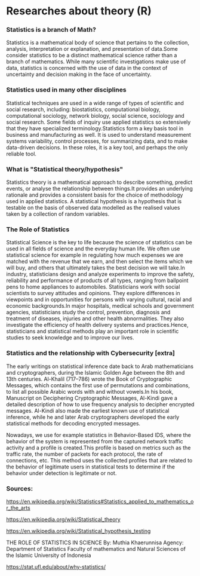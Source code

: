 # Researches about theory (R)

### Statistics is a branch of Math?
Statistics is a mathematical body of science that pertains to the collection, analysis, interpretation or explanation, and presentation of data.Some consider statistics to be a distinct mathematical science rather than a branch of mathematics. While many scientific investigations make use of data, statistics is concerned with the use of data in the context of uncertainty and decision making in the face of uncertainty.

### Statistics used in many other disciplines
Statistical techniques are used in a wide range of types of scientific and social research, including: biostatistics, computational biology, computational sociology, network biology, social science, sociology and social research. Some fields of inquiry use applied statistics so extensively that they have specialized terminology.Statistics form a key basis tool in business and manufacturing as well. It is used to understand measurement systems variability, control processes, for summarizing data, and to make data-driven decisions. In these roles, it is a key tool, and perhaps the only reliable tool.

### What is "Statistical theory/hypothesis"
Statistics theory is a mathematical approach to describe something, predict events, or analyse the relationship between things.It provides an underlying rationale and provides a consistent basis for the choice of methodology used in applied statistics. A statistical hypothesis is a hypothesis that is testable on the basis of observed data modelled as the realised values taken by a collection of random variables.

### The Role of Statistics
Statistical Science is the key to life because the science of statistics can be used in all fields of science and the everyday human life. We often use statistical science for example in regulating how much expenses we are matched with the revenue that we earn, and then select the items which we will buy, and others that ultimately takes the best decision we will take.In industry, statisticians design and analyze experiments to improve the safety, reliability and performance of products of all types, ranging from ballpoint pens to home appliances to automobiles. Statisticians work with social scientists to survey attitudes and opinions. They explore differences in viewpoints and in opportunities for persons with varying cultural, racial and economic backgrounds.In major hospitals, medical schools and government agencies, statisticians study the control, prevention, diagnosis and treatment of diseases, injuries and other health abnormalities. They also investigate the efficiency of health delivery systems and practices.Hence, statisticians and statistical methods play an important role in scientific studies to seek knowledge and to improve our lives.

### Statistics and the relationship with Cybersecurity [extra]
The early writings on statistical inference date back to Arab mathematicians and cryptographers, during the Islamic Golden Age between the 8th and 13th centuries. Al-Khalil (717–786) wrote the Book of Cryptographic Messages, which contains the first use of permutations and combinations, to list all possible Arabic words with and without vowels.In his book, Manuscript on Deciphering Cryptographic Messages, Al-Kindi gave a detailed description of how to use frequency analysis to decipher encrypted messages. Al-Kindi also made the earliest known use of statistical inference, while he and later Arab cryptographers developed the early statistical methods for decoding encrypted messages.

Nowadays, we use for example statistics in Behavior-Based IDS, where the behavior of the system is represented from the captured network traffic activity and a profile is created.This profile is based on metrics such as the traffic rate, the number of packets for each protocol, the rate of connections, etc. This method uses the collected profiles that are related to the behavior of legitimate users in statistical tests to determine if the behavior under detection is legitimate or not.



### Sources:
https://en.wikipedia.org/wiki/Statistics#Statistics_applied_to_mathematics_or_the_arts

https://en.wikipedia.org/wiki/Statistical_theory

https://en.wikipedia.org/wiki/Statistical_hypothesis_testing

THE ROLE OF STATISTICS IN SCIENCE By: Muthia Khaerunnisa Agency: Department of Statistics Faculty of mathematics and Natural Sciences of the Islamic University of Indonesia 

https://stat.ufl.edu/about/why-statistics/
